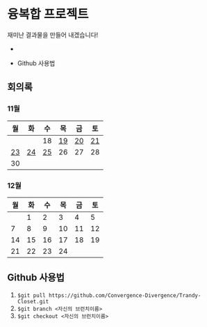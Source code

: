 # 융복합 프로젝트

재미난 결과물을 만들어 내겠습니다! 



- [회의록]: 회의록

- Github 사용법



## 회의록



### 11월

| 월                                                           | 화                                                           | 수                                                           | 목                                                           | 금                                                           | 토                                                           |
| ------------------------------------------------------------ | ------------------------------------------------------------ | ------------------------------------------------------------ | ------------------------------------------------------------ | ------------------------------------------------------------ | ------------------------------------------------------------ |
|                                                              |                                                              | 18                                                           | [19](https://github.com/Convergence-Divergence/Trandy-Closet/blob/master/meeting/meeting201119.md) | [20](https://github.com/Convergence-Divergence/Trandy-Closet/blob/master/meeting/meeting201120.md) | [21](https://github.com/Convergence-Divergence/Trandy-Closet/blob/master/meeting/meeting201121.md) |
| [23](https://github.com/Convergence-Divergence/Trandy-Closet/blob/master/meeting/meeting201123.md) | [24](https://github.com/Convergence-Divergence/Trandy-Closet/blob/master/meeting/meeting201124.md) | [25](https://github.com/Convergence-Divergence/Trandy-Closet/blob/master/meeting/meeting201125.md) | 26                                                           | 27                                                           | 28                                                           |
| 30                                                           |                                                              |                                                              |                                                              |                                                              |                                                              |



### 12월

| 월   | 화   | 수   | 목   | 금   | 토   |
| ---- | ---- | ---- | ---- | ---- | ---- |
|      | 1    | 2    | 3    | 4    | 5    |
| 7    | 8    | 9    | 10   | 11   | 12   |
| 14   | 15   | 16   | 17   | 18   | 19   |
| 21   | 22   | 23   | 24   |      |      |



## Github 사용법

1. `$git pull https://github.com/Convergence-Divergence/Trandy-Closet.git`
2. `$git branch <자신의 브런치이름>`
3. `$git checkout <자신의 브런치이름>`

